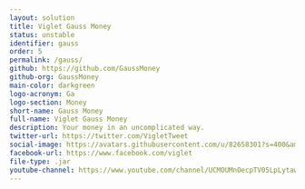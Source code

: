 ```yaml
---
layout: solution
title: Viglet Gauss Money
status: unstable
identifier: gauss
order: 5
permalink: /gauss/
github: https://github.com/GaussMoney
github-org: GaussMoney
main-color: darkgreen
logo-acronym: Ga
logo-section: Money
short-name: Gauss Money
full-name: Viglet Gauss Money
description: Your money in an uncomplicated way.
twitter-url: https://twitter.com/VigletTweet
social-image: https://avatars.githubusercontent.com/u/82658301?s=400&amp;v=4
facebook-url: https://www.facebook.com/viglet
file-type: .jar
youtube-channel: https://www.youtube.com/channel/UCMOUMnOecpTV05LpLytawuw
---
```

